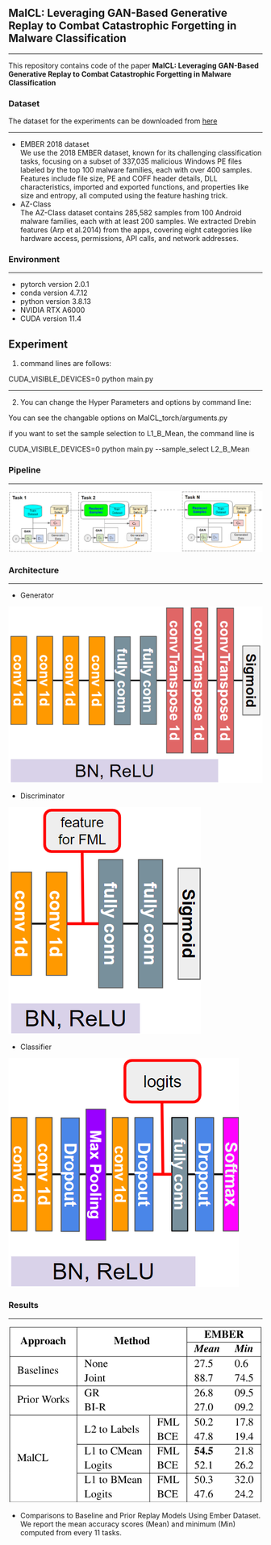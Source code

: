 ## MalCL: Leveraging GAN-Based Generative Replay to Combat Catastrophic Forgetting in Malware Classification

---

This repository contains code of the paper __MalCL: Leveraging GAN-Based Generative Replay to Combat Catastrophic Forgetting in Malware Classification__


### Dataset
The dataset for the experiments can be downloaded from [here](https://drive.google.com/drive/folders/1YGmxcQGqu22ZQuZccpD81WUBKHh7c3Jq?usp=sharing)

---

* EMBER 2018 dataset    
We use the 2018 EMBER dataset, known for its challenging classification tasks, focusing on a subset of 337,035 malicious Windows PE files labeled by the top 100
malware families, each with over 400 samples. Features include file size, PE and COFF header details, DLL characteristics, imported and exported functions, and properties
like size and entropy, all computed using the feature hashing trick.
* AZ-Class    
The AZ-Class dataset contains 285,582 samples from 100 Android malware families, each with at least 200 samples. We extracted Drebin features (Arp et al.2014) from the apps, covering eight categories like hardware access, permissions, API calls, and network addresses.

### Environment
---
* pytorch version 2.0.1
* conda version 4.7.12
* python version 3.8.13
* NVIDIA RTX A6000
* CUDA version 11.4


## Experiment
1. command lines are follows:

CUDA_VISIBLE_DEVICES=0 python main.py

---


2. You can change the Hyper Parameters and options by command line:

You can see the changable options on MalCL_torch/arguments.py


if you want to set the sample selection to L1_B_Mean, the command line is

CUDA_VISIBLE_DEVICES=0 python main.py --sample_select L2_B_Mean



### Pipeline
---
![pipeline](https://github.com/MalwareReplayGAN/MalCL/blob/master/Repo_img/pipeline_new.png)


### Architecture
---
* Generator


![Generator](https://github.com/MalwareReplayGAN/MalCL/blob/master/Repo_img/Generator.png)


* Discriminator

  
![Discriminator](https://github.com/MalwareReplayGAN/MalCL/blob/master/Repo_img/Discriminator.png)


* Classifier

  
![Classifier](https://github.com/MalwareReplayGAN/MalCL/blob/master/Repo_img/Classifier.png)


### Results
---

![Table](https://github.com/MalwareReplayGAN/MalCL/blob/master/Repo_img/table.png)    
* Comparisons to Baseline and Prior Replay Models Using Ember Dataset. We report the mean accuracy scores (Mean) and minimum (Min) computed from every 11 tasks.    
 



